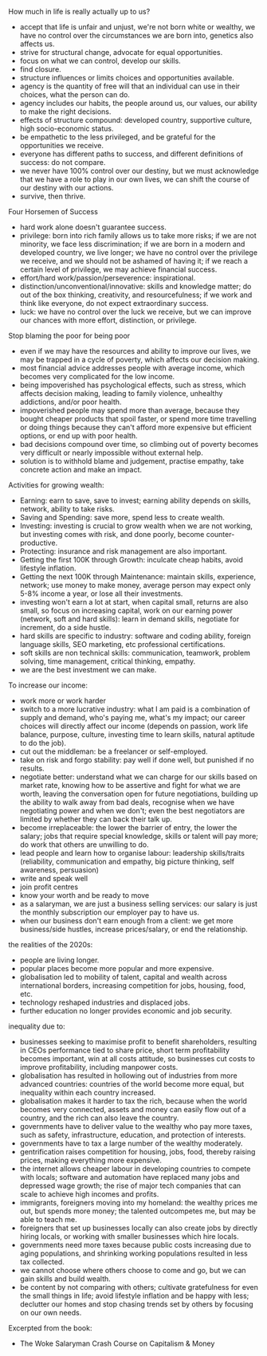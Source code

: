 How much in life is really actually up to us?
- accept that life is unfair and unjust, we're not born white or wealthy, we have no control over the circumstances we are born into, genetics also affects us.
- strive for structural change, advocate for equal opportunities.
- focus on what we can control, develop our skills.
- find closure.
- structure influences or limits choices and opportunities available.
- agency is the quantity of free will that an individual can use in their choices, what the person can do.
- agency includes our habits, the people around us, our values, our ability to make the right decisions.
- effects of structure compound: developed country, supportive culture, high socio-economic status.
- be empathetic to the less privileged, and be grateful for the opportunities we receive.
- everyone has different paths to success, and different definitions of success: do not compare.
- we never have 100% control over our destiny, but we must acknowledge that we have a role to play in our own lives, we can shift the course of our destiny with our actions.
- survive, then thrive.

Four Horsemen of Success
- hard work alone doesn't guarantee success.
- privilege: born into rich family allows us to take more risks; if we are not minority, we face less discrimination; if we are born in a modern and developed country, we live longer; we have no control over the privilege we receive, and we should not be ashamed of having it; if we reach a certain level of privilege, we may achieve financial success.
- effort/hard work/passion/perseverence: inspirational.
- distinction/unconventional/innovative: skills and knowledge matter; do out of the box thinking, creativity, and resourcefulness; if we work and think like everyone, do not expect extraordinary success.
- luck: we have no control over the luck we receive, but we can improve our chances with more effort, distinction, or privilege.

Stop blaming the poor for being poor
- even if we may have the resources and ability to improve our lives, we may be trapped in a cycle of poverty, which affects our decision making.
- most financial advice addresses people with average income, which becomes very complicated for the low income.
- being impoverished has psychological effects, such as stress, which affects decision making, leading to family violence, unhealthy addictions, and/or poor health.
- impoverished people may spend more than average, because they bought cheaper products that spoil faster, or spend more time travelling or doing things because they can't afford more expensive but efficient options, or end up with poor health.
- bad decisions compound over time, so climbing out of poverty becomes very difficult or nearly impossible without external help.
- solution is to withhold blame and judgement, practise empathy, take concrete action and make an impact.

Activities for growing wealth:
- Earning: earn to save, save to invest; earning ability depends on skills, network, ability to take risks.
- Saving and Spending: save more, spend less to create wealth.
- Investing: investing is crucial to grow wealth when we are not working, but investing comes with risk, and done poorly, become counter-productive.
- Protecting: insurance and risk management are also important.
- Getting the first 100K through Growth: inculcate cheap habits, avoid lifestyle inflation.
- Getting the next 100K through Maintenance: maintain skills, experience, network; use money to make money, average person may expect only 5-8% income a year, or lose all their investments.
- investing won't earn a lot at start, when capital small, returns are also small, so focus on increasing capital, work on our earning power (network, soft and hard skills): learn in demand skills, negotiate for increment, do a side hustle.
- hard skills are specific to industry: software and coding ability, foreign language skills, SEO marketing, etc professional certifications.
- soft skills are non technical skills: communication, teamwork, problem solving, time management, critical thinking, empathy.
- we are the best investment we can make.

To increase our income:
- work more or work harder
- switch to a more lucrative industry: what I am paid is a combination of supply and demand, who's paying me, what's my impact; our career choices will directly affect our income (depends on passion, work life balance, purpose, culture, investing time to learn skills, natural aptitude to do the job).
- cut out the middleman: be a freelancer or self-employed.
- take on risk and forgo stability: pay well if done well, but punished if no results.
- negotiate better: understand what we can charge for our skills based on market rate, knowing how to be assertive and fight for what we are worth, leaving the conversation open for future negotiations, building up the ability to walk away from bad deals, recognise when we have negotiating power and when we don't; even the best negotiators are limited by whether they can back their talk up.
- become irreplaceable: the lower the barrier of entry, the lower the salary; jobs that require special knowledge, skills or talent will pay more; do work that others are unwilling to do.
- lead people and learn how to organise labour: leadership skills/traits (reliability, communication and empathy, big picture thinking, self awareness, persuasion)
- write and speak well
- join profit centres
- know your worth and be ready to move
- as a salaryman, we are just a business selling services: our salary is just the monthly subscription our employer pay to have us.
- when our business don't earn enough from a client: we get more business/side hustles, increase prices/salary, or end the relationship.

the realities of the 2020s:
- people are living longer.
- popular places become more popular and more expensive.
- globalisation led to mobility of talent, capital and wealth across international borders, increasing competition for jobs, housing, food, etc.
- technology reshaped industries and displaced jobs.
- further education no longer provides economic and job security.

inequality due to:
- businesses seeking to maximise profit to benefit shareholders, resulting in CEOs performance tied to share price, short term profitability becomes important, win at all costs attitude, so businesses cut costs to improve profitability, including manpower costs.
- globalisation has resulted in hollowing out of industries from more advanced countries: countries of the world become more equal, but inequality within each country increased.
- globalisation makes it harder to tax the rich, because when the world becomes very connected, assets and money can easily flow out of a country, and the rich can also leave the country.
- governments have to deliver value to the wealthy who pay more taxes, such as safety, infrastructure, education, and protection of interests.
- governments have to tax a large number of the wealthy moderately.
- gentrification raises competition for housing, jobs, food, thereby raising prices, making everything more expensive.
- the internet allows cheaper labour in developing countries to compete with locals; software and automation have replaced many jobs and depressed wage growth; the rise of major tech companies that can scale to achieve high incomes and profits.
- immigrants, foreigners moving into my homeland: the wealthy prices me out, but spends more money; the talented outcompetes me, but may be able to teach me.
- foreigners that set up businesses locally can also create jobs by directly hiring locals, or working with smaller businesses which hire locals.
- governments need more taxes because public costs increasing due to aging populations, and shrinking working populations resulted in less tax collected.
- we cannot choose where others choose to come and go, but we can gain skills and build wealth.
- be content by not comparing with others; cultivate gratefulness for even the small things in life; avoid lifestyle inflation and be happy with less; declutter our homes and stop chasing trends set by others by focusing on our own needs.

Excerpted from the book:
- The Woke Salaryman Crash Course on Capitalism & Money

